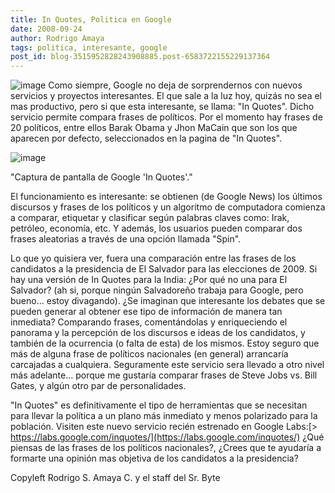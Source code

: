 ```yaml
---
title: In Quotes, Politica en Google
date: 2008-09-24
author: Rodrigo Amaya
tags: politica, interesante, google
post_id: blog-3515952828243908885.post-6583722155229137364
---
```


![image](https://1.bp.blogspot.com/_ayvorITawE4/SNpbqi16Q1I/AAAAAAAABRA/hUbTdBvcfxo/s320/logo_labs_quotes.gif)    Como siempre,
Google no deja de sorprendernos con nuevos servicios y proyectos interesantes. El que sale a la luz hoy, quizás no sea el mas productivo, pero si que esta interesante, se llama: "In Quotes". Dicho servicio permite compara frases de políticos. Por el momento hay frases de 20 políticos, entre ellos Barak Obama y Jhon MaCain que son los que aparecen por defecto, seleccionados en la pagina de "In Quotes".

![image](https://3.bp.blogspot.com/_ayvorITawE4/SNpbqkPooMI/AAAAAAAABQ4/u5NRAcNx0h4/s320/googlelabs-inquotes.jpg)    

"Captura de pantalla de
Google 'In Quotes'."

El funcionamiento es interesante: se obtienen (de Google News) los últimos discursos y frases de los políticos y un algoritmo de computadora comienza a comparar, etiquetar y clasificar según palabras claves como: Irak, petróleo, economía, etc. Y además, los usuarios pueden comparar dos frases aleatorias a través de una opción llamada "Spin".

Lo que yo quisiera ver, fuera una comparación entre las frases de los candidatos a la presidencia de El Salvador para las elecciones de 2009. Si hay una versión de In Quotes para la India: ¿Por qué no una para El Salvador? (ah si, porque ningún Salvadoreño trabaja para Google, pero bueno... estoy divagando). ¿Se imaginan que interesante los debates que se pueden generar al obtener ese tipo de información de manera tan inmediata? Comparando frases, comentándolas y enriqueciendo el panorama y la percepción de los discursos e ideas de los candidatos, y también de la ocurrencia (o falta de esta) de los mismos. Estoy seguro que más de alguna frase de políticos nacionales (en general) arrancaría carcajadas a cualquiera. Seguramente este servicio sera llevado a otro nivel más adelante... porque me gustaría comparar frases de Steve Jobs vs. Bill Gates, y algún otro par de personalidades.

"In Quotes" es definitivamente el tipo de
herramientas que se necesitan para llevar la política a un plano más inmediato y menos polarizado para la población. Visiten este nuevo servicio recién estrenado en Google Labs:[> https://labs.google.com/inquotes/](https://labs.google.com/inquotes/) ¿Qué piensas de las frases de los políticos nacionales?, ¿Crees que te ayudaría a formarte una opinión mas objetiva de los candidatos a la presidencia?

Copyleft Rodrigo S. Amaya C. y el staff del Sr. Byte